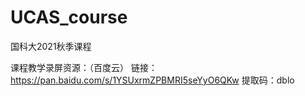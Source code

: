 # UCAS_course
国科大2021秋季课程

课程教学录屏资源：（百度云）
链接：https://pan.baidu.com/s/1YSUxrmZPBMRI5seYyO6QKw 
提取码：dblo 
